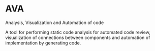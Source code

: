 # AVA
Analysis, Visualization and Automation of code

A tool for performing static code analysis for automated code review, visualization of connections between components and automation of implementation by generating code.
